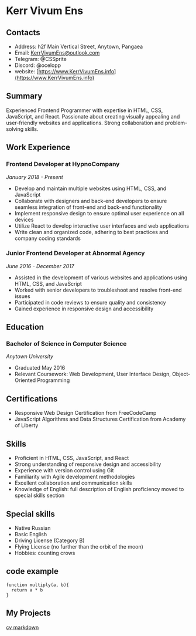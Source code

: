 # Kerr Vivum Ens

## Contacts

- Address: h2f Main Vertical Street, Anytown, Pangaea
- Email: [KerrVivumEns@outlook.com](mailto:KerrVivumEns@outlook.com)
- Telegram: @CSSprite
- Discord: @ocelopp
- website: [https://www.KerrVivumEns.info](https://www.KerrVivumEns.info)

## Summary

Experienced Frontend Programmer with expertise in HTML, CSS, JavaScript, and React. Passionate about creating visually appealing and user-friendly websites and applications. Strong collaboration and problem-solving skills.

## Work Experience

### Frontend Developer at HypnoCompany

*January 2018 - Present*

- Develop and maintain multiple websites using HTML, CSS, and JavaScript
- Collaborate with designers and back-end developers to ensure seamless integration of front-end and back-end functionality
- Implement responsive design to ensure optimal user experience on all devices
- Utilize React to develop interactive user interfaces and web applications
- Write clean and organized code, adhering to best practices and company coding standards

### Junior Frontend Developer at Abnormal Agency

*June 2016 - December 2017*

- Assisted in the development of various websites and applications using HTML, CSS, and JavaScript
- Worked with senior developers to troubleshoot and resolve front-end issues
- Participated in code reviews to ensure quality and consistency
- Gained experience in responsive design and accessibility

## Education

### Bachelor of Science in Computer Science

*Anytown University*

- Graduated May 2016
- Relevant Coursework: Web Development, User Interface Design, Object-Oriented Programming

## Certifications

- Responsive Web Design Certification from FreeCodeCamp
- JavaScript Algorithms and Data Structures Certification from Academy of Liberty

## Skills

- Proficient in HTML, CSS, JavaScript, and React
- Strong understanding of responsive design and accessibility
- Experience with version control using Git
- Familiarity with Agile development methodologies
- Excellent collaboration and communication skills
- Knowledge of English: full description of English proficiency moved to special skills section

## Special skills

- Native Russian
- Basic English
- Driving License (Category B)
- Flying License (no further than the orbit of the moon)
- Hobbies: counting crows

## code example

```
function multiply(a, b){
  return a * b
}
```
## My Projects
[cv markdown](https://cerbeer.github.io/rsschool-cv/cv)


